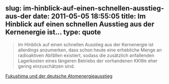 slug: im-hinblick-auf-einen-schnellen-ausstieg-aus-der
date: 2011-05-05 18:55:05
title: Im Hinblick auf einen schnellen Ausstieg aus der Kernenergie ist...
type: quote
---

> Im Hinblick auf einen schnellen Ausstieg aus der Kernenergie ist allerdings anzumerken, dass schon heute eine erhebliche Menge an radioaktiven Abfällen existiert, sodass die zusätzlich anfallenden Lagerkosten eines längeren Betriebs der vorhandenen KKWe eher gering einzuschätzen sind.

[Fukushima und der deutsche Atomenergieausstieg](http://wirtschaftlichefreiheit.de/wordpress/?p=6068&utm_source=feedburner&utm_medium=feed&utm_campaign=Feed%3A+Berthold+%28Wirtschaftliche+Freiheit%29)
